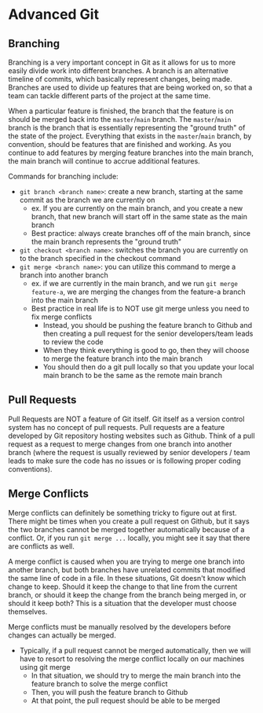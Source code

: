 # Advanced Git

## Branching
Branching is a very important concept in Git as it allows for us to more easily divide work into different branches. A branch is an alternative timeline of commits, which basically represent changes, being made. Branches are used to divide up features that are being worked on, so that a team can tackle different parts of the project at the same time.

When a particular feature is finished, the branch that the feature is on should be merged back into the `master`/`main` branch. The `master`/`main` branch is the branch that is essentially representing the "ground truth" of the state of the project. Everything that exists in the `master`/`main` branch, by convention, should be features that are finished and working. As you continue to add features by merging feature branches into the main branch, the main branch will continue to accrue additional features.

Commands for branching include:
- `git branch <branch name>`: create a new branch, starting at the same commit as the branch we are currently on
    - ex. If you are currently on the main branch, and you create a new branch, that new branch will start off in the same state as the main branch
    - Best practice: always create branches off of the main branch, since the main branch represents the "ground truth"
- `git checkout <branch name>`: switches the branch you are currently on to the branch specified in the checkout command
- `git merge <branch name>`: you can utilize this command to merge a branch into another branch
    - ex. if we are currently in the main branch, and we run `git merge feature-a`, we are merging the changes from the feature-a branch into the main branch
    - Best practice in real life is to NOT use git merge unless you need to fix merge conflicts
        - Instead, you should be pushing the feature branch to Github and then creating a pull request for the senior developers/team leads to review the code
        - When they think everything is good to go, then they will choose to merge the feature branch into the main branch
        - You should then do a git pull locally so that you update your local main branch to be the same as the remote main branch

## Pull Requests
Pull Requests are NOT a feature of Git itself. Git itself as a version control system has no concept of pull requests. Pull requests are a feature developed by Git repository hosting websites such as Github. Think of a pull request as a request to merge changes from one branch into another branch (where the request is usually reviewed by senior developers / team leads to make sure the code has no issues or is following proper coding conventions).

## Merge Conflicts
Merge conflicts can definitely be something tricky to figure out at first. There might be times when you create a pull request on Github, but it says the two branches cannot be merged together automatically because of a conflict. Or, if you run `git merge ...` locally, you might see it say that there are conflicts as well.

A merge conflict is caused when you are trying to merge one branch into another branch, but both branches have unrelated commits that modified the same line of code in a file. In these situations, Git doesn't know which change to keep. Should it keep the change to that line from the current branch, or should it keep the change from the branch being merged in, or should it keep both? This is a situation that the developer must choose themselves.

Merge conflicts must be manually resolved by the developers before changes can actually be merged.
- Typically, if a pull request cannot be merged automatically, then we will have to resort to resolving the merge conflict locally on our machines using git merge
    - In that situation, we should try to merge the main branch into the feature branch to solve the merge conflict
    - Then, you will push the feature branch to Github
    - At that point, the pull request should be able to be merged